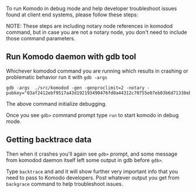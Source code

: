 To run Komodo in debug mode and help developer troubleshoot issues found at client end systems, please follow these steps:

NOTE: These steps are including notary node references in komodod command, but in case you are not a notary node, you don't need to include those command parameters.

## Run Komodo daemon with gdb tool
Whichever komodod command you are running which results in crashing or problematic behavior run it with `gdb -args`

```shell
gdb -args  ./src/komodod -gen -genproclimit=2 -notary -pubkey="03af2412ebf9517a43d192193490476fd0a44312c70755e07eb03b6d71338ebc9d"
```

The above command initialize debugging.

Once you see `gdb>` command prompt type `run` to start komodo in debug mode.

## Getting backtrace data
Then when it crashes you'll again see `gdb>` prompt, and some message from komodod daemon itself left some output in gdb before `gdb>`.

Type `backtrace` and and it will show further very important info that you need to pass to Komodo developers.
Post whatever output you get from `backgrace` command to help troubleshoot issues.